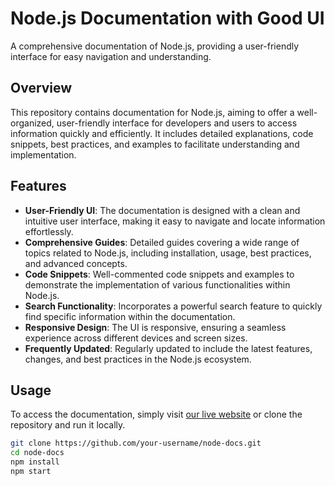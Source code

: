# Node.js Documentation with Good UI

A comprehensive documentation of Node.js, providing a user-friendly interface for easy navigation and understanding.

## Overview

This repository contains documentation for Node.js, aiming to offer a well-organized, user-friendly interface for developers and users to access information quickly and efficiently. It includes detailed explanations, code snippets, best practices, and examples to facilitate understanding and implementation.

## Features

- **User-Friendly UI**: The documentation is designed with a clean and intuitive user interface, making it easy to navigate and locate information effortlessly.
- **Comprehensive Guides**: Detailed guides covering a wide range of topics related to Node.js, including installation, usage, best practices, and advanced concepts.
- **Code Snippets**: Well-commented code snippets and examples to demonstrate the implementation of various functionalities within Node.js.
- **Search Functionality**: Incorporates a powerful search feature to quickly find specific information within the documentation.
- **Responsive Design**: The UI is responsive, ensuring a seamless experience across different devices and screen sizes.
- **Frequently Updated**: Regularly updated to include the latest features, changes, and best practices in the Node.js ecosystem.

## Usage

To access the documentation, simply visit [our live website](#) or clone the repository and run it locally.

```bash
git clone https://github.com/your-username/node-docs.git
cd node-docs
npm install
npm start
